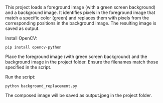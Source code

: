 This project loads a foreground image (with a green screen background) and a background image. It identifies pixels in the foreground image that match a specific color (green) and replaces them with pixels from the corresponding positions in the background image. The resulting image is saved as output.

Install OpenCV:

``pip install opencv-python``

Place the foreground image (with green screen background) and the background image in the project folder. Ensure the filenames match those specified in the script.

Run the script:

``python background_replacement.py``

The composed image will be saved as output.jpeg in the project folder.
